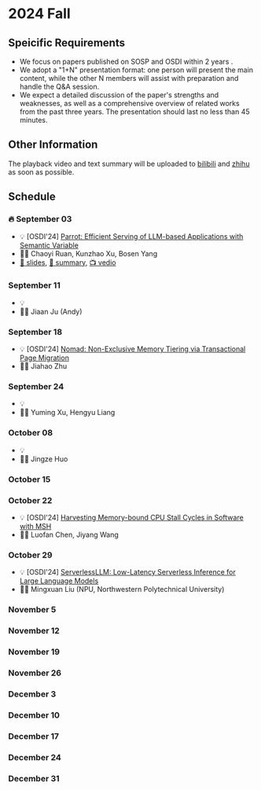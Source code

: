 # 2024 Fall

## Speicific Requirements

- We focus on papers published on SOSP and OSDI within 2 years .
- We adopt a "1+N" presentation format: one person will present the main content, while the other N members will assist with preparation and handle the Q&A session.
- We expect a detailed discussion of the paper's strengths and weaknesses, as well as a comprehensive overview of related works from the past three years. The presentation should last no less than 45 minutes.

## Other Information

The playback video and text summary will be uploaded to [bilibili](https://space.bilibili.com/3493280155175017) and [zhihu](https://www.zhihu.com/people/ustc-nhpcc/) as soon as possible.

## Schedule

### 🔥 September 03

- 💡 [OSDI'24] [Parrot: Efficient Serving of LLM-based Applications with Semantic Variable](https://www.usenix.org/system/files/osdi24-lin-chaofan.pdf)
- 🙎‍♂️ Chaoyi Ruan, Kunzhao Xu, Bosen Yang
- [📕 slides](), [📃 summary](), [📺 vedio]()

### September 11

- 💡
- 🙎‍♂️ Jiaan Ju (Andy)

### September 18

- 💡 [OSDI'24] [Nomad: Non-Exclusive Memory Tiering via Transactional Page Migration](https://www.usenix.org/system/files/osdi24-xiang.pdf)
- 🙎‍♂️ Jiahao Zhu

### September 24

- 💡
- 🙎‍♂️ Yuming Xu, Hengyu Liang

### October 08

- 💡
- 🙎‍♂️ Jingze Huo

### October 15

### October 22

- 💡 [OSDI'24] [Harvesting Memory-bound CPU Stall Cycles in Software with MSH](https://www.usenix.org/system/files/osdi24-luo.pdf)
- 🙎‍♂️ Luofan Chen, Jiyang Wang

### October 29

- 💡 [OSDI'24] [ServerlessLLM: Low-Latency Serverless Inference for Large Language Models](https://www.usenix.org/system/files/osdi24-fu.pdf)
- 🙎‍♂️ Mingxuan Liu (NPU, Northwestern Polytechnical University)

### November 5

### November 12

### November 19

### November 26

### December 3

### December 10

### December 17

### December 24

### December 31